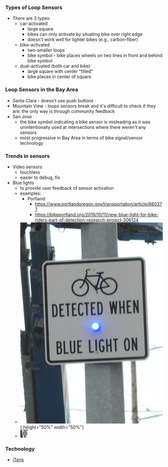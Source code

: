 
### Types of Loop Sensors
- There are 3 types:
   - car-activated
      - large square
      - bikes can only activate by situating bike over right edge
      - doesn't work well for lighter bikes (e.g., carbon-fiber)
   - bike-activated
      - two-smaller loops
      - bike symbol - bike places wheels on two lines in front and behind bike symbol
   - dual-activated (both car and bike)
      - large square with center "filled"
      - bike places in center of square

### Loop Sensors in the Bay Area
- Santa Clara - doesn't use push buttons
- Mountain View - loops sensors break and it's difficult to check if they are; the only way is through community feedback
- San Jose 
   - the bike symbol indicating a bike sensor is misleading as it was unintentionally used at intersections where there weren't any sensors
   - most progressive in Bay Area in terms of bike signal/sensor technology

### Trends in sensors
- Video sensors
   - touchless
   - easier to debug, fix
- Blue lights 
   - to provide user feedback of sensor activation
   - examples:
      - Portland: 
           - https://www.portlandoregon.gov/transportation/article/660377
           - https://bikeportland.org/2019/10/11/new-blue-light-for-bike-riders-part-of-detection-research-project-306124
   - ![Blue lights](../images/blue_light_detection_image.png){:height="50%" width="50%"}
   - <img src="../images/blue_light_detection_image.png" width="25" height="25" title="Github Logo">



### Technology
- [iTeris](https://www.iteris.com/products/pedestrian-and-cyclist/smartcycle)
